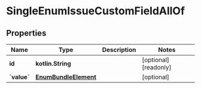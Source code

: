 
# SingleEnumIssueCustomFieldAllOf

## Properties
Name | Type | Description | Notes
------------ | ------------- | ------------- | -------------
**id** | **kotlin.String** |  |  [optional] [readonly]
**&#x60;value&#x60;** | [**EnumBundleElement**](EnumBundleElement.md) |  |  [optional]



